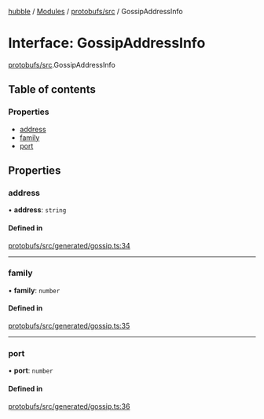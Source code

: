 [hubble](../README.md) / [Modules](../modules.md) / [protobufs/src](../modules/protobufs_src.md) / GossipAddressInfo

# Interface: GossipAddressInfo

[protobufs/src](../modules/protobufs_src.md).GossipAddressInfo

## Table of contents

### Properties

- [address](protobufs_src.GossipAddressInfo.md#address)
- [family](protobufs_src.GossipAddressInfo.md#family)
- [port](protobufs_src.GossipAddressInfo.md#port)

## Properties

### address

• **address**: `string`

#### Defined in

[protobufs/src/generated/gossip.ts:34](https://github.com/vinliao/hubble/blob/b933e0c/packages/protobufs/src/generated/gossip.ts#L34)

___

### family

• **family**: `number`

#### Defined in

[protobufs/src/generated/gossip.ts:35](https://github.com/vinliao/hubble/blob/b933e0c/packages/protobufs/src/generated/gossip.ts#L35)

___

### port

• **port**: `number`

#### Defined in

[protobufs/src/generated/gossip.ts:36](https://github.com/vinliao/hubble/blob/b933e0c/packages/protobufs/src/generated/gossip.ts#L36)
